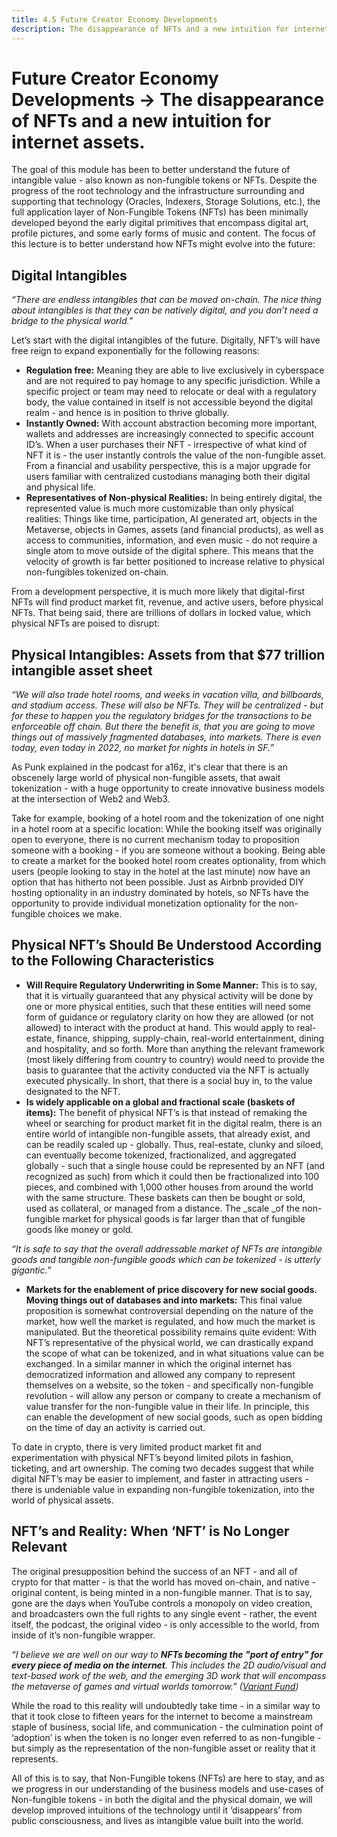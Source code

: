 ```yaml
---
title: 4.5 Future Creator Economy Developments 
description: The disappearance of NFTs and a new intuition for internet assets.
---
```



# Future Creator Economy Developments → The disappearance of NFTs and a new intuition for internet assets.

The goal of this module has been to better understand the future of intangible value - also known as non-fungible tokens or NFTs. Despite the progress of the root technology and the infrastructure surrounding and supporting that technology (Oracles, Indexers, Storage Solutions, etc.), the full application layer of Non-Fungible Tokens (NFTs) has been minimally developed beyond the early digital primitives that encompass digital art, profile pictures, and some early forms of music and content. The focus of this lecture is to better understand how NFTs might evolve into the future: 

## Digital Intangibles

_“There are endless intangibles that can be moved on-chain. The nice thing about intangibles is that they can be natively digital, and you don’t need a bridge to the physical world.”_

Let’s start with the digital intangibles of the future. Digitally, NFT’s will have free reign to expand exponentially for the following reasons: 


* **Regulation free:** Meaning they are able to live exclusively in cyberspace and are not required to pay homage to any specific jurisdiction. While a specific project or team may need to relocate or deal with a regulatory body, the value contained in itself is not accessible beyond the digital realm - and hence is in position to thrive globally. 
* **Instantly Owned:** With account abstraction becoming more important, wallets and addresses are increasingly connected to specific account ID’s. When a user purchases their NFT - irrespective of what kind of NFT it is - the user instantly controls the value of the non-fungible asset. From a financial and usability perspective, this is a major upgrade for users familiar with centralized custodians managing both their digital and physical life. 
* **Representatives of Non-physical Realities:** In being entirely digital, the represented value is much more customizable than only physical realities: Things like time, participation, AI generated art, objects in the Metaverse, objects in Games, assets (and financial products), as well as access to communities, information, and even music - do not require a single atom to move outside of the digital sphere. This means that the velocity of growth is far better positioned to increase relative to physical non-fungibles tokenized on-chain. 

From a development perspective, it is much more likely that digital-first NFTs will find product market fit, revenue, and active users, before physical NFTs. That being said, there are trillions of dollars in locked value, which physical NFTs are poised to disrupt: 

## Physical Intangibles: Assets from that $77 trillion intangible asset sheet

_“We will also trade hotel rooms, and weeks in vacation villa, and billboards, and stadium access. These will also be NFTs. They will be centralized - but for these to happen you the regulatory bridges for the transactions to be enforceable off chain. But there the benefit is, that you are going to move things out of massively fragmented databases, into markets. There is even today, even today in 2022, no market for nights in hotels in SF.”_

As Punk explained in the podcast for a16z, it's clear that there is an obscenely large world of physical non-fungible assets, that await tokenization - with a huge opportunity to create innovative business models at the intersection of Web2 and Web3. 

Take for example, booking of a hotel room and the tokenization of one night in a hotel room at a specific location: While the booking itself was originally open to everyone, there is no current mechanism today to proposition someone with a booking - if you are someone without a booking. Being able to create a market for the booked hotel room creates optionality, from which users (people looking to stay in the hotel at the last minute) now have an option that has hitherto not been possible. Just as Airbnb provided DIY hosting optionality in an industry dominated by hotels, so NFTs have the opportunity to provide individual monetization optionality for the non-fungible choices we make. 

## Physical NFT’s Should Be Understood According to the Following Characteristics



* **Will Require Regulatory Underwriting in Some Manner:** This is to say, that it is virtually guaranteed that any physical activity will be done by one or more physical entities, such that these entities will need some form of guidance or regulatory clarity on how they are allowed (or not allowed) to interact with the product at hand. This would apply to real-estate, finance, shipping, supply-chain, real-world entertainment, dining and hospitality, and so forth. More than anything the relevant framework (most likely differing from country to country) would need to provide the basis to guarantee that the activity conducted via the NFT is actually executed physically. In short, that there is a social buy in, to the value designated to the NFT. 
* **Is widely applicable on a global and fractional scale (baskets of items):** The benefit of physical NFT’s is that instead of remaking the wheel or searching for product market fit in the digital realm, there is an entire world of intangible non-fungible assets, that already exist, and can be readily scaled up - globally. Thus, real-estate, clunky and siloed, can eventually become tokenized, fractionalized, and aggregated globally - such that a single house could be represented by an NFT (and recognized as such) from which it could then be fractionalized into 100 pieces, and combined with 1,000 other houses from around the world with the same structure. These baskets can then be bought or sold, used as collateral, or managed from a distance. The _scale _of the non-fungible market for physical goods is far larger than that of fungible goods like money or gold. 

_“It is safe to say that the overall addressable market of NFTs are intangible goods and tangible non-fungible goods which can be tokenized - is utterly gigantic.”_



* **Markets for the enablement of price discovery for new social goods. Moving things out of databases and into markets:** This final value proposition is somewhat controversial depending on the nature of the market, how well the market is regulated, and how much the market is manipulated. But the theoretical possibility remains quite evident: With NFT’s representative of the physical world, we can drastically expand the scope of what can be tokenized, and in what situations value can be exchanged. In a similar manner in which the original internet has democratized information and allowed any company to represent themselves on a website, so the token - and specifically non-fungible revolution - will allow any person or company to create a mechanism of value transfer for the non-fungible value in their life. In principle, this can enable the development of new social goods, such as open bidding on the time of day an activity is carried out. 

To date in crypto, there is very limited product market fit and experimentation with physical NFT’s beyond limited pilots in fashion, ticketing, and art ownership. The coming two decades suggest that while digital NFT’s may be easier to implement, and faster in attracting users - there is undeniable value in expanding non-fungible tokenization, into the world of physical assets. 

## NFT’s and Reality: When ‘NFT’ is No Longer Relevant

The original presupposition behind the success of an NFT - and all of crypto for that matter - is that the world has moved on-chain, and native - original content, is being minted in a non-fungible manner. That is to say, gone are the days when YouTube controls a monopoly on video creation, and broadcasters own the full rights to any single event - rather, the event itself, the podcast, the original video - is only accessible to the world, from inside of it’s non-fungible wrapper. 

_“I believe we are well on our way to **NFTs becoming the "port of entry" for every piece of media on the internet**. This includes the 2D audio/visual and text-based work of the web, and the emerging 3D work that will encompass the metaverse of games and virtual worlds tomorrow.” ([Variant Fund](https://variant.fund/ideas))_

While the road to this reality will undoubtedly take time - in a similar way to that it took close to fifteen years for the internet to become a mainstream staple of business, social life, and communication - the culmination point of ‘adoption’ is when the token is no longer even referred to as non-fungible - but simply as the representation of the non-fungible asset or reality that it represents. 

All of this is to say, that Non-Fungible tokens (NFTs) are here to stay, and as we progress in our understanding of the business models and use-cases of Non-fungible tokens - in both the digital and the physical domain, we will develop improved intuitions of the technology until it ‘disappears’ from public consciousness, and lives as intangible value built into the world. 

